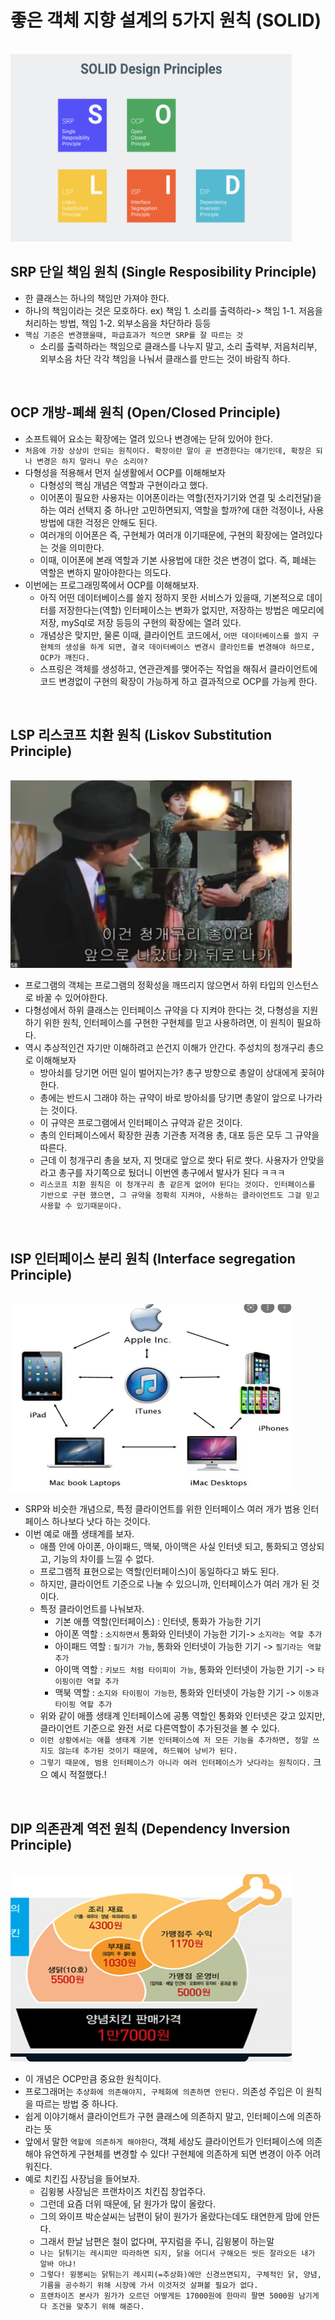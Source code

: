 # 좋은 객체 지향 설계의 5가지 원칙 (SOLID)

<br><img src="img/solid.png" width="450px" height="300px"></img><br/>

## SRP 단일 책임 원칙 (Single Resposibility Principle)
- 한 클래스는 하나의 책임만 가져야 한다.
- 하나의 책임이라는 것은 모호하다. ex) 책임 1. 소리를 출력하라-> 책임 1-1. 저음을 처리하는 방법, 책임 1-2. 외부소음을 차단하라 등등 
- `핵심 기준은 변경했을때, 파급효과가 적으면 SRP를 잘 따르는 것`  
    - 소리를 출력하라는 책임으로 클래스를 나누지 말고, 소리 출력부, 저음처리부, 외부소음 차단 각각 책임을 나눠서 클래스를 만드는 것이 바람직 하다.

<br>

## OCP 개방-폐쇄 원칙 (Open/Closed Principle)
- 소프트웨어 요소는 확장에는 열려 있으나 변경에는 닫혀 있어야 한다.
- `처음에 가장 상상이 안되는 원칙이다. 확장이란 말이 곧 변경한다는 얘기인데, 확장은 되나 변경은 하지 말라니 무슨 소리야?`
- 다형성을 적용해서 먼저 실생활에서 OCP를 이해해보자
    - 다형성의 핵심 개념은 역할과 구현이라고 했다.
    - 이어폰이 필요한 사용자는 이어폰이라는 역할(전자기기와 연결 및 소리전달)을 하는 여러 선택지 중 하나만 고민하면되지, 역할을 할까?에 대한 걱정이나, 사용방법에 대한 걱정은 안해도 된다.
    - 여러개의 이어폰은 즉, 구현체가 여러개 이기때문에, 구현의 확장에는 열려있다는 것을 의미한다.
    - 이때, 이어폰에 본래 역할과 기본 사용법에 대한 것은 변경이 없다. 즉, 폐쇄는 역할은 변하지 말아야한다는 의도다.
- 이번에는 프로그래밍쪽에서 OCP를 이해해보자.
    - 아직 어떤 데이터베이스를 쓸지 정하지 못한 서비스가 있을때, 기본적으로 데이터를 저장한다는(역할) 인터페이스는 변화가 없지만, 저장하는 방법은 메모리에 저장, mySql로 저장 등등의 구현의 확장에는 열려 있다. 
    - 개념상은 맞지만, 물론 이때, 클라이언트 코드에서, `어떤 데이터베이스를 쓸지 구현체의 생성을 하게 되면, 결국 데이터베이스 변경시 클라인트를 변경해야 하므로, OCP가 깨진다.`
    - 스프링은 객체를 생성하고, 연관관계를 맺어주는 작업을 해줘서 클라이언트에 코드 변경없이 구현의 확장이 가능하게 하고 결과적으로 OCP를 가능케 한다.

<br>

## LSP 리스코프 치환 원칙 (Liskov Substitution Principle)
<br><img src="img/lsp.png" width="450px" height="300px"></img><br/>
- 프로그램의 객체는 프로그램의 정확성을 깨뜨리지 않으면서 하위 타입의 인스턴스로 바꿀 수 있어야한다.
- 다형성에서 하위 클래스는 인터페이스 규약을 다 지켜야 한다는 것, 다형성을 지원하기 위한 원칙, 인터페이스를 구현한 구현체를 믿고 사용하려면, 이 원칙이 필요하다.
- 역시 추상적인건 자기만 이해하려고 쓴건지 이해가 안간다. 주성치의 청개구리 총으로 이해해보자
    - 방아쇠를 당기면 어떤 일이 벌어지는가? 총구 방향으로 총알이 상대에게 꽂혀야한다.
    - 총에는 반드시 그래야 하는 규약이 바로 방아쇠를 당기면 총알이 앞으로 나가라는 것이다.
    - 이 규약은 프로그램에서 인터페이스 규약과 같은 것이다.
    - 총의 인터페이스에서 확장한 권총 기관총 저격용 총, 대포 등은 모두 그 규약을 따른다.
    - 근데 이 청개구리 총을 보자, 지 멋대로 앞으로 쐇다 뒤로 쐇다. 사용자가 안맞을라고 총구를  자기쪽으로 뒀더니 이번엔 총구에서 발사가 된다 ㅋㅋㅋ
    - `리스코프 치환 원칙은 이 청개구리 총 같은게 없어야 된다는 것이다. 인터페이스를 기반으로 구현 했으면, 그 규약을 정확히 지켜야, 사용하는 클라이언트도 그걸 믿고 사용할 수 있기때문이다.`

<br>

## ISP 인터페이스 분리 원칙 (Interface segregation Principle)
<br><img src="img/isp.png" width="450px" height="300px"></img><br/>
- SRP와 비슷한 개념으로, 특정 클라이언트를 위한 인터페이스 여러 개가 범용 인터페이스 하나보다 낫다 하는 것이다. 
- 이번 예로 애플 생태계를 보자. 
    - 애플 안에 아이폰, 아이패드, 맥북, 아이맥은 사실 인터넷 되고, 통화되고 영상되고, 기능의 차이를 느낄 수 없다.
    - 프로그램적 표현으로는 역할(인터페이스)이 동일하다고 봐도 된다. 
    - 하지만, 클라이언트 기준으로 나눌 수 있으니까, 인터페이스가 여러 개가 된 것이다.
    - 특정 클라이언트를 나눠보자.
        - 기본 애플 역할(인터페이스) : 인터넷, 통화가 가능한 기기
        - 아이폰 역할 : `소지하면서` 통화와 인터넷이 가능한 기기-> `소지라는 역할 추가`
        - 아이패드 역할 : `필기가 가능`, 통화와 인터넷이 가능한 기기 -> `필기라는 역할 추가`
        - 아이맥 역할 : `키보드 처럼 타이피이 가능`, 통화와 인터넷이 가능한 기기 -> `타이핑이란 역할 추가`
        - 맥북 역할 : `소지와 타이핑이 가능한`, 통화와 인터넷이 가능한 기기 -> `이동과 타이핑 역할 추가`
    - 위와 같이 애플 생태계 인터페이스에 공통 역할인 통화와 인터넷은 갖고 있지만, 클라이언트 기준으로 완전 서로 다른역할이 추가된것을 볼 수 있다.
    - `이런 상황에서는 애플 생태계 기본 인터페이스에 저 모든 기능을 추가하면, 정말 쓰지도 않는데 추가된 것이기 때문에, 하드웨어 낭비가 된다.`
    - `그렇기 때문에, 범용 인터페이스가 아니라 여러 인터페이스가 낫다라는 원칙이다.` 크으 예시 적절했다.!

<br>

## DIP 의존관계 역전 원칙 (Dependency Inversion Principle)
<br><img src="img/dip.png" width="450px" height="300px"></img><br/>
- 이 개념은 OCP만큼 중요한 원칙이다.
- 프로그래머는 `추상화에 의존해야지, 구체화에 의존하면 안된다.` 의존성 주입은 이 원칙을 따르는 방법 중 하나다.
- 쉽게 이야기해서 클라이언트가 구현 클래스에 의존하지 말고, 인터페이스에 의존하라는 뜻
- 앞에서 말한 `역할에 의존하게 해야한다`, 객체 세상도 클라이언트가 인터페이스에 의존해야 유연하게 구현체를 변경할 수 있다! 구현체에 의존하게 되면 변경이 아주 어려워진다.
- 예로 치킨집 사장님을 들어보자.
    - 김윙봉 사장님은 프랜차이즈 치킨집 창업주다.  
    - 그런데 요즘 더위 때문에, 닭 원가가 많이 올랐다.
    - 그의 와이프 박순살씨는 남편이 닭이 원가가 올랐다는데도 태연한게 맘에 안든다.
    - 그래서 한날 남편은 철이 없다며, 꾸지럼을 주니, 김윙봉이 하는말
    - `나는 닭튀기는 레시피만 따라하면 되지, 닭을 어디서 구해오든 씻든 잘라오든 내가 알바 아냐!`
    - `그렇다! 윙봉씨는 닭튀는기 레시피(=추상화)에만 신경쓰면되지, 구체적인 닭, 양념, 기름을 공수하기 위해 시장에 가서 이것저것 살펴볼 필요가 없다.`
    - `프랜차이즈 본사가 원가가 오르던 어떻게든 17000원에 한마리 팔면 5000원 남기게 다 조건을 맞추기 위해 해준다. `
